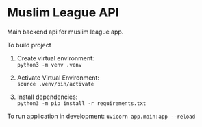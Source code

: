 # Muslim League API
Main backend api for muslim league app. 

To build project
1. Create virtual environment:  
    `python3 -m venv .venv`

3. Activate Virtual Environment:    
    `source .venv/bin/activate`

2. Install dependencies:    
    `python3 -m pip install -r requirements.txt`

To run application in development:
    `uvicorn app.main:app --reload`
